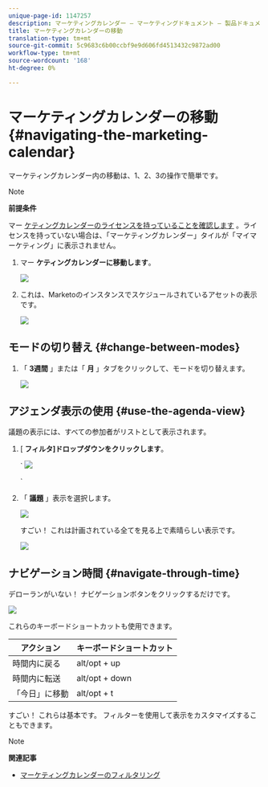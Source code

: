 ```yaml
---
unique-page-id: 1147257
description: マーケティングカレンダー — マーケティングドキュメント — 製品ドキュメントのナビゲーション
title: マーケティングカレンダーの移動
translation-type: tm+mt
source-git-commit: 5c9683c6b00ccbf9e9d606fd4513432c9872ad00
workflow-type: tm+mt
source-wordcount: '168'
ht-degree: 0%

---
```



# マーケティングカレンダーの移動 {#navigating-the-marketing-calendar}

マーケティングカレンダー内の移動は、1、2、3の操作で簡単です。

>[!NOTE]
>
>**前提条件**
>
>マー [ケティングカレンダーのライセンスを持っていることを確認します](issue-revoke-a-marketing-calendar-license.md) 。ライセンスを持っていない場合は、「マーケティングカレンダー」タイルが「マイマーケティング」に表示されません。

1. マー **ケティングカレンダーに移動します**。

   ![](assets/2017-05-10-15-30-47.png)

1. これは、Marketoのインスタンスでスケジュールされているアセットの表示です。

   ![](assets/image2014-9-15-16-3a44-3a22.png)

## モードの切り替え {#change-between-modes}

1. 「 **3週間** 」または「 **月** 」タブをクリックして、モードを切り替えます。

   ![](assets/image2014-9-15-16-3a46-3a16.png)

## アジェンダ表示の使用 {#use-the-agenda-view}

議題の表示には、すべての参加者がリストとして表示されます。

1. [ **フィルタ]ドロップダウンをクリックします**。

   ` ![](assets/image2014-9-26-10-3a29-3a6.png)

   `

1. 「 **議題** 」表示を選択します。

   ![](assets/image2014-9-26-10-3a29-3a36.png)

   すごい！ これは計画されている全てを見る上で素晴らしい表示です。

   ![](assets/image2014-9-26-10-3a30-3a9.png)

## ナビゲーション時間 {#navigate-through-time}

デローランがいない！ ナビゲーションボタンをクリックするだけです。

![](assets/image2014-9-26-10-3a31-3a25.png)

これらのキーボードショートカットも使用できます。

| アクション | キーボードショートカット |
|---|---|
| 時間内に戻る | alt/opt + up |
| 時間内に転送 | alt/opt + down |
| 「今日」に移動 | alt/opt + t |

すごい！ これらは基本です。 フィルターを使用して表示をカスタマイズすることもできます。

>[!NOTE]
>
>**関連記事**
>
>* [マーケティングカレンダーのフィルタリング](../../../../product-docs/core-marketo-concepts/marketing-calendar/working-with-the-calendar/filtering-the-marketing-calendar.md)

